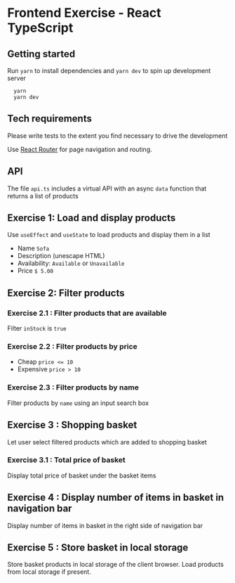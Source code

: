 # Frontend Exercise - React TypeScript

## Getting started

Run `yarn` to install dependencies and `yarn dev` to spin up development server

```
  yarn
  yarn dev
```

## Tech requirements

Please write tests to the extent you find necessary to drive the development

Use [React Router](https://v5.reactrouter.com/web/guides/quick-start) for page navigation and routing.

## API

The file `api.ts` includes a virtual API with an async `data` function that returns a list of products

## Exercise 1: Load and display products

Use `useEffect` and `useState` to load products and display them in a list

- Name `Sofa`
- Description (unescape HTML)
- Availability: `Available` or `Unavailable`
- Price `$ 5.00`

## Exercise 2: Filter products

### Exercise 2.1 : Filter products that are available

Filter `inStock` is `true`

### Exercise 2.2 : Filter products by price

- Cheap `price <= 10`
- Expensive `price > 10`

### Exercise 2.3 : Filter products by name

Filter products by `name` using an input search box

## Exercise 3 : Shopping basket

Let user select filtered products which are added to shopping basket

### Exercise 3.1 : Total price of basket

Display total price of basket under the basket items

## Exercise 4 : Display number of items in basket in navigation bar

Display number of items in basket in the right side of navigation bar

## Exercise 5 : Store basket in local storage

Store basket products in local storage of the client browser.
Load products from local storage if present.
